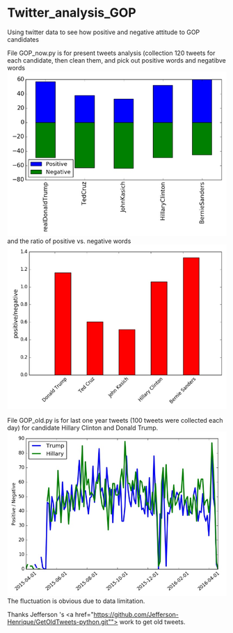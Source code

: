 # Twitter_analysis_GOP
Using twitter data to see how positive and negative attitude to GOP candidates

File GOP_now.py is for present tweets analysis (collection 120 tweets for each candidate, then clean them, and pick out positive words and negatibve words <IMG SRC="emotional_120.jpg" ALT="Positive words and negative words"> and the ratio of positive vs. negative words <IMG SRC="opinion_120.jpg" ALT="positive words vs negatives">

File GOP_old.py is for last one year tweets (100 tweets were collected each day) for candidate Hillary Clinton and Donald Trump. <IMG SRC="one_year_tweets.jpg"> The fluctuation is obvious due to data limitation. 

Thanks Jefferson 's <a href="https://github.com/Jefferson-Henrique/GetOldTweets-python.git""> work</a> to get old tweets.
